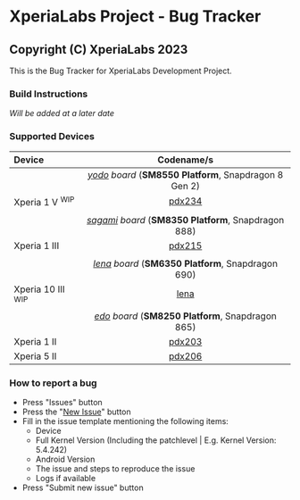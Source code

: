 XperiaLabs Project - Bug Tracker
=
Copyright (C) XperiaLabs 2023
-

This is the Bug Tracker for XperiaLabs Development Project.

### Build Instructions

_Will be added at a later date_

### Supported Devices

| Device | Codename/s |
|:-|:-:|
|| _[yodo](https://github.com/XperiaLabs/device_sony_pdx234) board_ (**SM8550 Platform**, Snapdragon 8 Gen 2) |
| Xperia 1 V <sup>WIP</sup> | [pdx234](https://github.com/XperiaLabs/device_sony_pdx234) |
|||
|| _[sagami](https://github.com/XperiaLabs/device_sony_pdx234) board_ (**SM8350 Platform**, Snapdragon 888) |
| Xperia 1 III | [pdx215](https://github.com/XperiaLabs/device_sony_pdx215) |
|||
|| _[lena](https://github.com/XperiaLabs/device_sony_lena) board_ (**SM6350 Platform**, Snapdragon 690) |
| Xperia 10 III <sup>WIP</sup> | [lena](https://github.com/XperiaLabs/device_sony_lena) |
|||
|| _[edo](https://github.com/XperiaLabs/device_sony_edo) board_ (**SM8250 Platform**, Snapdragon 865) |
| Xperia 1 II | [pdx203](https://github.com/XperiaLabs/device_sony_pdx203) |
| Xperia 5 II | [pdx206](https://github.com/XperiaLabs/device_sony_pdx206) |

### How to report a bug

- Press "Issues" button
- Press the "[New Issue](https://github.com/XperiaLabs/bug_tracker/issues/new/choose)" button
- Fill in the issue template mentioning the following items:
  - Device
  - Full Kernel Version (Including the patchlevel | E.g. Kernel Version: 5.4.242)
  - Android Version
  - The issue and steps to reproduce the issue
  - Logs if available
- Press "Submit new issue" button
